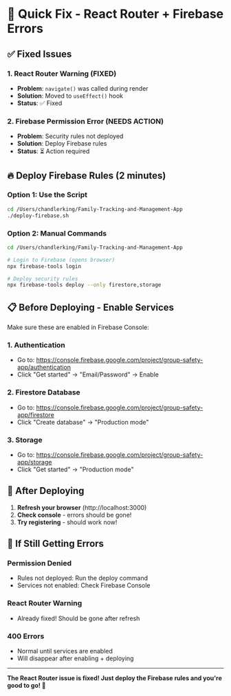 # 🚀 Quick Fix - React Router + Firebase Errors

## ✅ Fixed Issues

### 1. React Router Warning (FIXED)
- **Problem**: `navigate()` was called during render
- **Solution**: Moved to `useEffect()` hook
- **Status**: ✅ Fixed

### 2. Firebase Permission Error (NEEDS ACTION)
- **Problem**: Security rules not deployed
- **Solution**: Deploy Firebase rules
- **Status**: ⏳ Action required

## 🔥 Deploy Firebase Rules (2 minutes)

### Option 1: Use the Script
```bash
cd /Users/chandlerking/Family-Tracking-and-Management-App
./deploy-firebase.sh
```

### Option 2: Manual Commands
```bash
cd /Users/chandlerking/Family-Tracking-and-Management-App

# Login to Firebase (opens browser)
npx firebase-tools login

# Deploy security rules
npx firebase-tools deploy --only firestore,storage
```

## 📋 Before Deploying - Enable Services

Make sure these are enabled in Firebase Console:

### 1. Authentication
- Go to: https://console.firebase.google.com/project/group-safety-app/authentication
- Click "Get started" → "Email/Password" → Enable

### 2. Firestore Database  
- Go to: https://console.firebase.google.com/project/group-safety-app/firestore
- Click "Create database" → "Production mode"

### 3. Storage
- Go to: https://console.firebase.google.com/project/group-safety-app/storage
- Click "Get started" → "Production mode"

## 🎯 After Deploying

1. **Refresh your browser** (http://localhost:3000)
2. **Check console** - errors should be gone!
3. **Try registering** - should work now!

## 🐛 If Still Getting Errors

### Permission Denied
- Rules not deployed: Run the deploy command
- Services not enabled: Check Firebase Console

### React Router Warning
- Already fixed! Should be gone after refresh

### 400 Errors
- Normal until services are enabled
- Will disappear after enabling + deploying

---

**The React Router issue is fixed! Just deploy the Firebase rules and you're good to go! 🚀**

